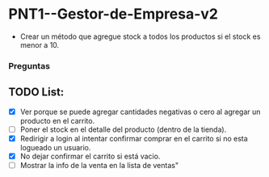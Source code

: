 # PNT1--Gestor-de-Empresa-v2

- Crear un método que agregue stock a todos los productos si el stock es menor a 10.

### Preguntas

## TODO List:
- [X] Ver porque se puede agregar cantidades negativas o cero al agregar un producto en el carrito.
- [ ] Poner el stock en el detalle del producto (dentro de la tienda).
- [X] Redirigir a login al intentar confirmar comprar en el carrito si no esta logueado un usuario.
- [X] No dejar confirmar el carrito si está vacio.
- [ ] Mostrar la info de la venta en la lista de ventas"
